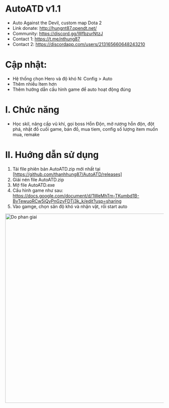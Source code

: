 # AutoATD v1.1
- Auto Against the Devil, custom map Dota 2
- Link donate: http://hungnt87.opendt.net/
- Community: https://discord.gg/WfbzurNtzJ
- Contact 1: https://t.me/nthung87 
- Contact  2: https://discordapp.com/users/213165660648243210
# Cập nhật:
- Hệ thống chọn Hero và độ khó N: Config > Auto
- Thêm nhiều Item hơn
- Thêm hướng dẫn cấu hình game để auto hoạt động đúng
# I. Chức năng
- Học skil, nâng cấp vũ khí, gọi boss Hỗn Độn, mở rương hỗn độn, đột phá, nhặt đồ cuối game, bán đồ, mua tiem, config số lượng item muốn mua, remake
# II. Huớng dẫn sử dụng
1. Tải file phiên bản AutoATD.zip mới nhất tại [https://github.com/thanhhung87/AutoATD/releases]
2. Giải nén file AutoATD.zip
3. Mở file AutoATD.exe
4. Cấu hình game như sau: https://docs.google.com/document/d/1WeMhTm-TKumbd1B-BvTewuoRCw5iQyPnGzvFDTj3k_k/edit?usp=sharing
5. Vào gamge, chọn săn độ khó và nhận vật, rồi start auto

<img src="https://github.com/thanhhung87/AutoATD/assets/157620249/2a71101b-77d6-424a-bd8c-7f8f6a54eb43" width="600" alt="Do phan giai" />
